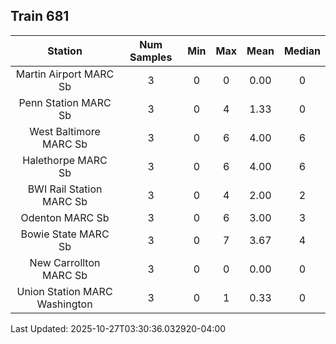 ## Train 681

| Station | Num Samples | Min | Max | Mean | Median |
| :-----: | :---------: | :-: | :-: | :--: | :----: |
| Martin Airport MARC Sb | 3 | 0 | 0 | 0.00 | 0 |
| Penn Station MARC Sb | 3 | 0 | 4 | 1.33 | 0 |
| West Baltimore MARC Sb | 3 | 0 | 6 | 4.00 | 6 |
| Halethorpe MARC Sb | 3 | 0 | 6 | 4.00 | 6 |
| BWI Rail Station MARC Sb | 3 | 0 | 4 | 2.00 | 2 |
| Odenton MARC Sb | 3 | 0 | 6 | 3.00 | 3 |
| Bowie State MARC Sb | 3 | 0 | 7 | 3.67 | 4 |
| New Carrollton MARC Sb | 3 | 0 | 0 | 0.00 | 0 |
| Union Station MARC Washington | 3 | 0 | 1 | 0.33 | 0 |


Last Updated: 2025-10-27T03:30:36.032920-04:00